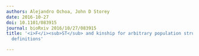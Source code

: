 ```yaml
---
authors: Alejandro Ochoa, John D Storey
date: 2016-10-27
doi: 10.1101/083915
journal: bioRxiv 2016/10/27/083915
title: '<i>F</i><sub>ST</sub> and kinship for arbitrary population structures I: Generalized
  definitions'

---
```

